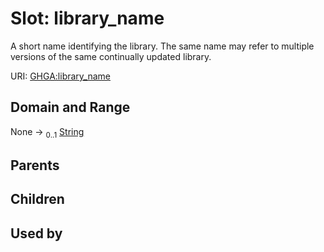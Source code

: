
# Slot: library_name


A short name identifying the library. The same name may refer to multiple versions of the same continually updated library.

URI: [GHGA:library_name](https://w3id.org/GHGA/library_name)


## Domain and Range

None &#8594;  <sub>0..1</sub> [String](types/String.md)

## Parents


## Children


## Used by

